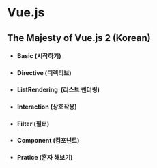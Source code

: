# Vue.js
## The Majesty of Vue.js 2 (Korean)
- #### Basic (시작하기)
- #### Directive (디렉티브)
- #### ListRendering  (리스트 렌더링)
- #### Interaction (상호작용)
- #### Filter (필터)
- #### Component (컴포넌트)
- #### Pratice (혼자 해보기)
